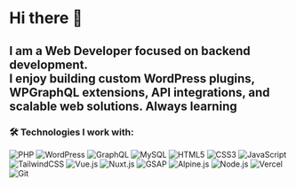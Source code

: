 # Hi there 👋

I am a Web Developer focused on backend development.  
I enjoy building custom WordPress plugins, WPGraphQL extensions, API integrations, and scalable web solutions.
Always learning
---

### 🛠️ Technologies I work with:

![PHP](https://img.shields.io/badge/PHP-rgb(19,27,40)?style=for-the-badge&logo=php)
![WordPress](https://img.shields.io/badge/WordPress-rgb(19,27,40)?style=for-the-badge&logo=WordPress)
![GraphQL](https://img.shields.io/badge/GraphQL-rgb(19,27,40)?style=for-the-badge&logo=GraphQL)
![MySQL](https://img.shields.io/badge/MySQL-rgb(19,27,40)?style=for-the-badge&logo=MySQL)
![HTML5](https://img.shields.io/badge/HTML5-rgb(19,27,40)?style=for-the-badge&logo=HTML5)
![CSS3](https://img.shields.io/badge/CSS3-rgb(19,27,40)?style=for-the-badge&logo=CSS3)
![JavaScript](https://img.shields.io/badge/JavaScript-rgb(19,27,40)?style=for-the-badge&logo=JavaScript)
![TailwindCSS](https://img.shields.io/badge/TailwindCSS-rgb(19,27,40)?style=for-the-badge&logo=TailwindCSS)
![Vue.js](https://img.shields.io/badge/Vue.js-rgb(19,27,40)?style=for-the-badge&logo=Vue.js)
![Nuxt.js](https://img.shields.io/badge/Nuxt.js-rgb(19,27,40)?style=for-the-badge&logo=Nuxt.js)
![GSAP](https://img.shields.io/badge/GSAP-rgb(19,27,40)?style=for-the-badge&logo=greensock)
![Alpine.js](https://img.shields.io/badge/Alpine.js-rgb(19,27,40)?style=for-the-badge&logo=Alpine.js)
![Node.js](https://img.shields.io/badge/Node.js-rgb(19,27,40)?style=for-the-badge&logo=Node.js)
![Vercel](https://img.shields.io/badge/Vercel-rgb(19,27,40)?style=for-the-badge&logo=Vercel)
![Git](https://img.shields.io/badge/GIT-rgb(19,27,40)?style=for-the-badge&logo=GIT)

